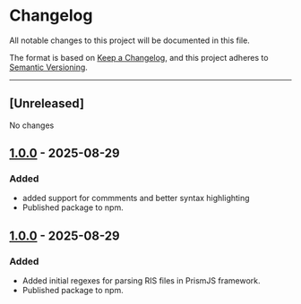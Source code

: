 # Changelog
All notable changes to this project will be documented in this file.

The format is based on [Keep a Changelog](https://keepachangelog.com/en/1.0.0/),
and this project adheres to [Semantic Versioning](https://semver.org/spec/v2.0.0.html).

<hr>

## [Unreleased]

No changes

## [1.0.0] - 2025-08-29

### Added
- added support for commments and better syntax highlighting 
- Published package to npm.

## [1.0.0] - 2025-08-29

### Added
- Added initial regexes for parsing RIS files in PrismJS framework.
- Published package to npm.



[1.0.0]: https://github.com/HarcoKuppens/prismjs-ris/releases/tag/v1.0.0
